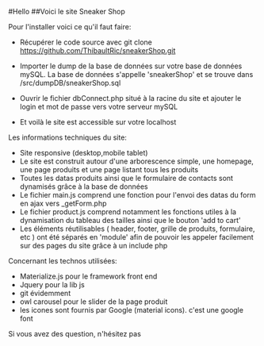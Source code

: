 #Hello
##Voici le site Sneaker Shop

Pour l'installer voici ce qu'il faut faire:
* Récupérer le code source avec git clone https://github.com/ThibaultRic/sneakerShop.git

* Importer le dump de la base de données sur votre base de données mySQL.
La base de données s'appelle 'sneakerShop' et se trouve dans /src/dumpDB/sneakerShop.sql

* Ouvrir le fichier dbConnect.php situé à la racine du site et ajouter le login et mot de passe vers votre serveur mySQL

* Et voilà le site est accessible sur votre localhost

Les informations techniques du site:
* Site responsive (desktop,mobile tablet)
* Le site est construit autour d'une arborescence simple, une homepage, une page produits et une page listant tous les produits
* Toutes les datas produits ainsi que le formulaire de contacts sont dynamisés grâce à la base de données
* Le fichier main.js comprend une fonction pour l'envoi des datas du form en ajax vers _getForm.php
* Le fichier product.js comprend notamment les fonctions utiles à la dynamisation du tableau des tailles ainsi que le bouton 'add to cart' 
* Les éléments réutilisables ( header, footer, grille de produits, formulaire, etc ) ont été séparés en 'module' afin de pouvoir les appeler facilement sur des pages du site grâce à un include php


Concernant les technos utilisées:
* Materialize.js pour le framework front end
* Jquery pour la lib js
* git évidemment
* owl carousel pour le slider de la page produit
* les icones sont fournis par Google (material icons). c'est une google font

Si vous avez des question, n'hésitez pas

